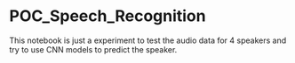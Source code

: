 # POC_Speech_Recognition
This notebook is just a experiment to test the audio data for 4 speakers and try to use CNN models to predict the speaker. 
